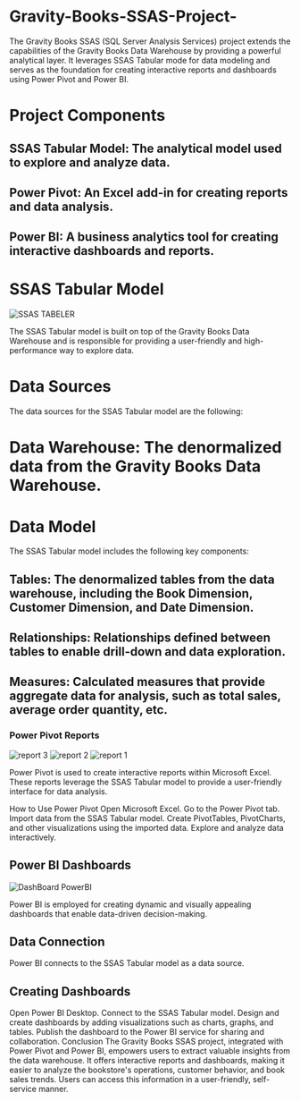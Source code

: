 # Gravity-Books-SSAS-Project-
The Gravity Books SSAS (SQL Server Analysis Services) project extends the capabilities of the Gravity Books Data Warehouse by providing a powerful analytical layer. It leverages SSAS Tabular mode for data modeling and serves as the foundation for creating interactive reports and dashboards using Power Pivot and Power BI.
# Project Components
## SSAS Tabular Model: The analytical model used to explore and analyze data.
## Power Pivot: An Excel add-in for creating reports and data analysis.
## Power BI: A business analytics tool for creating interactive dashboards and reports.
# SSAS Tabular Model
![SSAS TABELER](https://github.com/Abdullah28-gheyad/Gravity-Books-SSAS-Project-/assets/68871710/8390d970-a7fa-4fad-8015-93c2b516953d)

The SSAS Tabular model is built on top of the Gravity Books Data Warehouse and is responsible for providing a user-friendly and high-performance way to explore data.

# Data Sources
The data sources for the SSAS Tabular model are the following:

# Data Warehouse: The denormalized data from the Gravity Books Data Warehouse.
# Data Model
The SSAS Tabular model includes the following key components:

## Tables: The denormalized tables from the data warehouse, including the Book Dimension, Customer Dimension, and Date Dimension.

## Relationships: Relationships defined between tables to enable drill-down and data exploration.

## Measures: Calculated measures that provide aggregate data for analysis, such as total sales, average order quantity, etc.

### Power Pivot Reports
![report 3](https://github.com/Abdullah28-gheyad/Gravity-Books-SSAS-Project-/assets/68871710/5ae2da63-9eb1-460e-ba92-7bd3f4080d2c)
![report 2](https://github.com/Abdullah28-gheyad/Gravity-Books-SSAS-Project-/assets/68871710/d1b25c25-f7e8-4cc8-8947-45e233fed326)
![report 1](https://github.com/Abdullah28-gheyad/Gravity-Books-SSAS-Project-/assets/68871710/ee64bd12-259d-4b8d-903a-0fa5dd8b2de3)

Power Pivot is used to create interactive reports within Microsoft Excel. These reports leverage the SSAS Tabular model to provide a user-friendly interface for data analysis.

How to Use Power Pivot
Open Microsoft Excel.
Go to the Power Pivot tab.
Import data from the SSAS Tabular model.
Create PivotTables, PivotCharts, and other visualizations using the imported data.
Explore and analyze data interactively.
## Power BI Dashboards
![DashBoard PowerBI](https://github.com/Abdullah28-gheyad/Gravity-Books-SSAS-Project-/assets/68871710/f9e7d49a-7221-4644-8d58-ccc7609f38b3)

Power BI is employed for creating dynamic and visually appealing dashboards that enable data-driven decision-making.

## Data Connection
Power BI connects to the SSAS Tabular model as a data source.

## Creating Dashboards
Open Power BI Desktop.
Connect to the SSAS Tabular model.
Design and create dashboards by adding visualizations such as charts, graphs, and tables.
Publish the dashboard to the Power BI service for sharing and collaboration.
Conclusion
The Gravity Books SSAS project, integrated with Power Pivot and Power BI, empowers users to extract valuable insights from the data warehouse. It offers interactive reports and dashboards, making it easier to analyze the bookstore's operations, customer behavior, and book sales trends. Users can access this information in a user-friendly, self-service manner.
